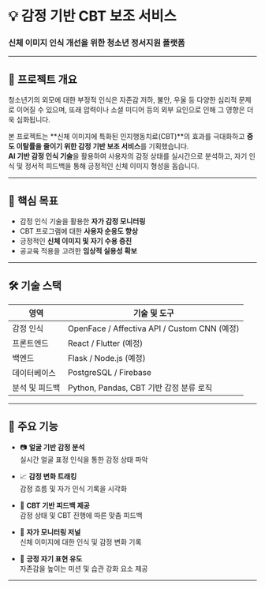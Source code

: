 # 💡 감정 기반 CBT 보조 서비스  
### 신체 이미지 인식 개선을 위한 청소년 정서지원 플랫폼

---

## 🧠 프로젝트 개요

청소년기의 외모에 대한 부정적 인식은 자존감 저하, 불안, 우울 등 다양한 심리적 문제로 이어질 수 있으며, 또래 압력이나 소셜 미디어 등의 외부 요인으로 인해 그 영향은 더욱 심화됩니다.

본 프로젝트는 **신체 이미지에 특화된 인지행동치료(CBT)**의 효과를 극대화하고 **중도 이탈률을 줄이기 위한 감정 기반 보조 서비스**를 기획했습니다.  
**AI 기반 감정 인식 기술**을 활용하여 사용자의 감정 상태를 실시간으로 분석하고, 자기 인식 및 정서적 피드백을 통해 긍정적인 신체 이미지 형성을 돕습니다.

---

## 🎯 핵심 목표

- 감정 인식 기술을 활용한 **자가 감정 모니터링**
- CBT 프로그램에 대한 **사용자 순응도 향상**
- 긍정적인 **신체 이미지 및 자기 수용 증진**
- 공교육 적용을 고려한 **임상적 실용성 확보**

---

## 🛠️ 기술 스택

| 영역        | 기술 및 도구 |
|-------------|--------------|
| 감정 인식   | OpenFace / Affectiva API / Custom CNN (예정) |
| 프론트엔드  | React / Flutter (예정) |
| 백엔드      | Flask / Node.js (예정) |
| 데이터베이스| PostgreSQL / Firebase |
| 분석 및 피드백 | Python, Pandas, CBT 기반 감정 분류 로직 |

---

## 🧩 주요 기능

- 📷 **얼굴 기반 감정 분석**  
  실시간 얼굴 표정 인식을 통한 감정 상태 파악

- 📈 **감정 변화 트래킹**  
  감정 흐름 및 자가 인식 기록을 시각화

- 💬 **CBT 기반 피드백 제공**  
  감정 상태 및 CBT 진행에 따른 맞춤 피드백

- 📝 **자가 모니터링 저널**  
  신체 이미지에 대한 인식 및 감정 변화 기록

- 🎯 **긍정 자기 표현 유도**  
  자존감을 높이는 미션 및 습관 강화 요소 제공

---


